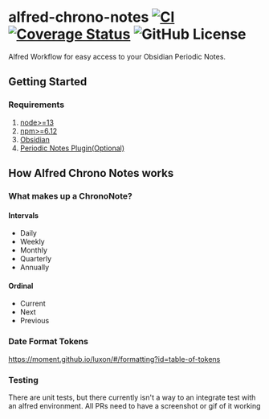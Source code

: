 # alfred-chrono-notes [![CI](https://github.com/weklund/alfred-chrono-notes/actions/workflows/tests.yml/badge.svg)](https://github.com/weklund/alfred-chrono-notes/actions/workflows/tests.yml) [![Coverage Status](https://coveralls.io/repos/github/weklund/alfred-chrono-notes/badge.svg?t=2QlVvG)](https://coveralls.io/github/weklund/alfred-chrono-notes) ![GitHub License](https://img.shields.io/github/license/weklund/alfred-chrono-notes)

Alfred Workflow for easy access to your Obsidian Periodic Notes.

## Getting Started

### Requirements

1. [node>=13](https://nodejs.org/en/download)
1. [npm>=6.12](https://docs.npmjs.com/downloading-and-installing-node-js-and-npm)
1. [Obsidian](https://obsidian.md/)
1. [Periodic Notes Plugin(Optional)](https://github.com/liamcain/obsidian-periodic-notes)

## How Alfred Chrono Notes works

### What makes up a ChronoNote?

#### Intervals

- Daily
- Weekly
- Monthly
- Quarterly
- Annually

#### Ordinal

- Current
- Next
- Previous

### Date Format Tokens

https://moment.github.io/luxon/#/formatting?id=table-of-tokens

### Testing

There are unit tests, but there currently isn't a way to an integrate test with an alfred environment. All PRs need to have a screenshot or gif of it working
